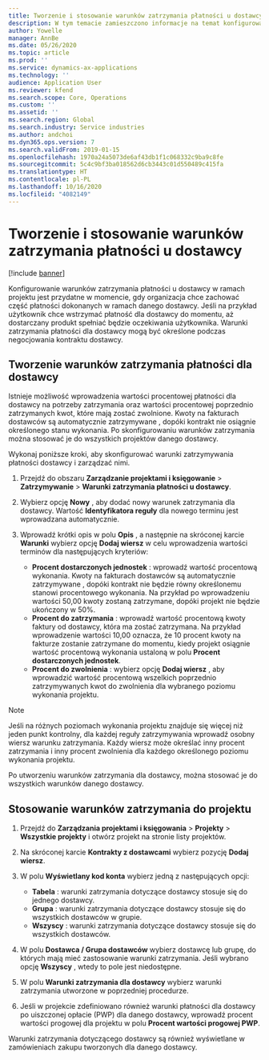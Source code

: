 ```yaml
---
title: Tworzenie i stosowanie warunków zatrzymania płatności u dostawcy
description: W tym temacie zamieszczono informacje na temat konfigurowania i zarządzania pozostałymi warunkami zatrzymania dla płatności dostawców.
author: Yowelle
manager: AnnBe
ms.date: 05/26/2020
ms.topic: article
ms.prod: ''
ms.service: dynamics-ax-applications
ms.technology: ''
audience: Application User
ms.reviewer: kfend
ms.search.scope: Core, Operations
ms.custom: ''
ms.assetid: ''
ms.search.region: Global
ms.search.industry: Service industries
ms.author: andchoi
ms.dyn365.ops.version: 7
ms.search.validFrom: 2019-01-15
ms.openlocfilehash: 1970a24a5073de6af43db1f1c068332c9ba9c8fe
ms.sourcegitcommit: 5c4c9bf3ba018562d6cb3443c01d550489c415fa
ms.translationtype: HT
ms.contentlocale: pl-PL
ms.lasthandoff: 10/16/2020
ms.locfileid: "4082149"
---
```

# <a name="create-and-apply-vendor-payment-retention-terms"></a>Tworzenie i stosowanie warunków zatrzymania płatności u dostawcy

[!include [banner](../includes/banner.md)] 

Konfigurowanie warunków zatrzymania płatności u dostawcy w ramach projektu jest przydatne w momencie, gdy organizacja chce zachować część płatności dokonanych w ramach danego dostawcy. Jeśli na przykład użytkownik chce wstrzymać płatność dla dostawcy do momentu, aż dostarczany produkt spełniać będzie oczekiwania użytkownika. Warunki zatrzymania płatności dla dostawcy mogą być określone podczas negocjowania kontraktu dostawcy.

## <a name="create-vendor-payment-retention-terms"></a>Tworzenie warunków zatrzymania płatności dla dostawcy

Istnieje możliwość wprowadzenia wartości procentowej płatności dla dostawcy na potrzeby zatrzymania oraz wartości procentowej poprzednio zatrzymanych kwot, które mają zostać zwolnione. Kwoty na fakturach dostawców są automatycznie zatrzymywane , dopóki kontrakt nie osiągnie określonego stanu wykonania. Po skonfigurowaniu warunków zatrzymania można stosować je do wszystkich projektów danego dostawcy.

Wykonaj poniższe kroki, aby skonfigurować warunki zatrzymywania płatności dostawcy i zarządzać nimi. 

1. Przejdź do obszaru **Zarządzanie projektami i księgowanie** > **Zatrzymywanie** > **Warunki zatrzymania płatności u dostawcy**.
2. Wybierz opcję **Nowy** , aby dodać nowy warunek zatrzymania dla dostawcy. Wartość **Identyfikatora reguły** dla nowego terminu jest wprowadzana automatycznie. 
3. Wprowadź krótki opis w polu **Opis** , a następnie na skróconej karcie **Warunki** wybierz opcję **Dodaj wiersz** w celu wprowadzenia wartości terminów dla następujących kryteriów:

   - **Procent dostarczonych jednostek** : wprowadź wartość procentową wykonania. Kwoty na fakturach dostawców są automatycznie zatrzymywane , dopóki kontrakt nie będzie równy określonemu stanowi procentowego wykonania. Na przykład po wprowadzeniu wartości 50,00 kwoty zostaną zatrzymane, dopóki projekt nie będzie ukończony w 50%.
   - **Procent do zatrzymania** : wprowadź wartość procentową kwoty faktury od dostawcy, która ma zostać zatrzymana. Na przykład wprowadzenie wartości 10,00 oznacza, że 10 procent kwoty na fakturze zostanie zatrzymane do momentu, kiedy projekt osiągnie wartość procentową wykonania ustaloną w polu **Procent dostarczonych jednostek**.
   - **Procent do zwolnienia** : wybierz opcję **Dodaj wiersz** , aby wprowadzić wartość procentową wszelkich poprzednio zatrzymywanych kwot do zwolnienia dla wybranego poziomu wykonania projektu.

> [!NOTE]
> Jeśli na różnych poziomach wykonania projektu znajduje się więcej niż jeden punkt kontrolny, dla każdej reguły zatrzymywania wprowadź osobny wiersz warunku zatrzymania. Każdy wiersz może określać inny procent zatrzymania i inny procent zwolnienia dla każdego określonego poziomu wykonania projektu.

Po utworzeniu warunków zatrzymania dla dostawcy, można stosować je do wszystkich warunków danego dostawcy.

## <a name="apply-vendor-retention-terms-to-a-project"></a>Stosowanie warunków zatrzymania do projektu

1. Przejdź do **Zarządzania projektami i księgowania** > **Projekty** > **Wszystkie projekty** i otwórz projekt na stronie listy projektów.
2. Na skróconej karcie **Kontrakty z dostawcami** wybierz pozycję **Dodaj wiersz**.
3. W polu **Wyświetlany kod konta** wybierz jedną z następujących opcji: 

   - **Tabela** : warunki zatrzymania dotyczące dostawcy stosuje się do jednego dostawcy.
   - **Grupa** : warunki zatrzymania dotyczące dostawcy stosuje się do wszystkich dostawców w grupie.
   - **Wszyscy** : warunki zatrzymania dotyczące dostawcy stosuje się do wszystkich dostawców.

4. W polu **Dostawca / Grupa dostawców** wybierz dostawcę lub grupę, do których mają mieć zastosowanie warunki zatrzymania. Jeśli wybrano opcję **Wszyscy** , wtedy to pole jest niedostępne.
5. W polu **Warunki zatrzymania dla dostawcy** wybierz warunki zatrzymania utworzone w poprzedniej procedurze.
6. Jeśli w projekcie zdefiniowano również warunki płatności dla dostawcy po uiszczonej opłacie (PWP) dla danego dostawcy, wprowadź procent wartości progowej dla projektu w polu **Procent wartości progowej PWP**.

Warunki zatrzymania dotyczącego dostawcy są również wyświetlane w zamówieniach zakupu tworzonych dla danego dostawcy.
